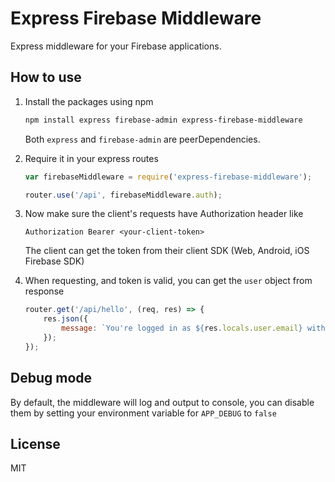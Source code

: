 # Express Firebase Middleware

Express middleware for your Firebase applications.

## How to use
1. Install the packages using npm
    ```sh
    npm install express firebase-admin express-firebase-middleware
    ```

   Both `express` and `firebase-admin` are peerDependencies.

2. Require it in your express routes
    ```js
    var firebaseMiddleware = require('express-firebase-middleware');

    router.use('/api', firebaseMiddleware.auth);
    ```

3. Now make sure the client's requests have Authorization header like
    ```
    Authorization Bearer <your-client-token>
    ```

    The client can get the token from their client SDK (Web, Android, iOS Firebase SDK)

4. When requesting, and token is valid, you can get the `user` object from response
    ```js
    router.get('/api/hello', (req, res) => {
        res.json({
            message: `You're logged in as ${res.locals.user.email} with Firebase UID: ${res.locals.user.uid}`
        });
    });
    ```

## Debug mode
By default, the middleware will log and output to console, you can disable them by setting
your environment variable for `APP_DEBUG` to `false`

## License
MIT
